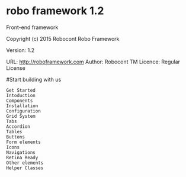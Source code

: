 # robo framework 1.2
Front-end framework


Copyright (c) 2015 Robocont
Robo Framework

Version: 1.2

URL: http://roboframework.com
Author: Robocont TM
Licence: Regular License

#Start  building with us
```
Get Started
Intoduction
Components
Installation
Configuration
Grid System
Tabs
Accordion
Tables
Buttons
Form elements
Icons
Navigations
Retina Ready
Other elements
Helper Classes
